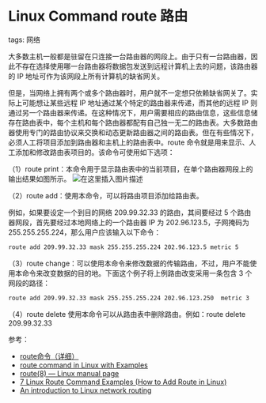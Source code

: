 #  Linux Command route 路由
tags: 网络


大多数主机一般都是驻留在只连接一台路由器的网段上。由于只有一台路由器，因此不存在选择使用哪一台路由器将数据包发送到远程计算机上去的问题，该路由器的 IP 地址可作为该网段上所有计算机的缺省网关。

但是，当网络上拥有两个或多个路由器时，用户就不一定想只依赖缺省网关了。实际上可能想让某些远程 IP 地址通过某个特定的路由器来传递，而其他的远程 IP 则通过另一个路由器来传递。在这种情况下，用户需要相应的路由信息，这些信息储存在路由表中，每个主机和每个路由器都配有自己独一无二的路由表。大多数路由器使用专门的路由协议来交换和动态更新路由器之间的路由表。但在有些情况下，必须人工将项目添加到路由器和主机上的路由表中。route 命令就是用来显示、人工添加和修改路由表项目的。该命令可使用如下选项：

（1）route print：本命令用于显示路由表中的当前项目，在单个路由器网段上的输出结果如图所示。
![在这里插入图片描述](https://img-blog.csdnimg.cn/885c6672fc084eb1ab854a1fbaa694ca.png)

（2）route add：使用本命令，可以将路由项目添加给路由表。

例如，如果要设定一个到目的网络 209.99.32.33 的路由，其间要经过 5 个路由器网段，首先要经过本地网络上的一个路由器 IP 为 202.96.123.5，子网掩码为 255.255.255.224，那么用户应该输入以下命令：

```bash
route add 209.99.32.33 mask 255.255.255.224 202.96.123.5 metric 5
```

（3）route change：可以使用本命令来修改数据的传输路由，不过，用户不能使用本命令来改变数据的目的地。下面这个例子将上例路由改变采用一条包含 3 个网段的路径：

```bash
route add 209.99.32.33 mask 255.255.255.224 202.96.123.250  metric 3  
```

（4）route delete  使用本命令可以从路由表中删除路由。例如：route delete 209.99.32.33

参考：

 - [route命令（详细）](https://blog.csdn.net/u013485792/article/details/51700808)
 - [route command in Linux with Examples](https://www.geeksforgeeks.org/route-command-in-linux-with-examples/)
 - [route(8) — Linux manual page](https://man7.org/linux/man-pages/man8/route.8.html)
 - [7 Linux Route Command Examples (How to Add Route in Linux)](https://www.thegeekstuff.com/2012/04/route-examples/)
 - [An introduction to Linux network routing](https://opensource.com/business/16/8/introduction-linux-network-routing)

